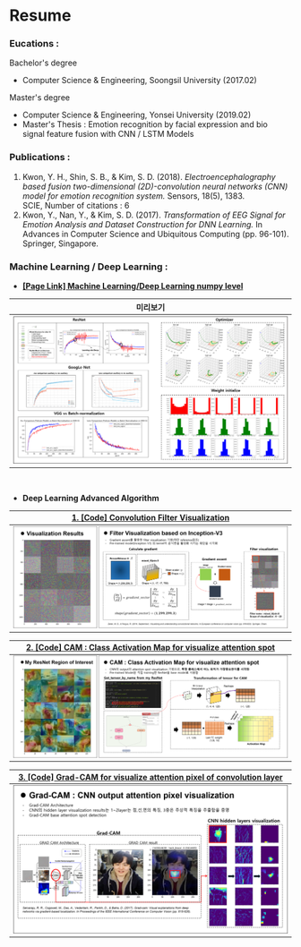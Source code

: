# Resume

### Eucations :

Bachelor's degree

  - Computer Science & Engineering, Soongsil University (2017.02)

Master's degree

  - Computer Science & Engineering, Yonsei University (2019.02)
  - Master's Thesis : Emotion recognition by facial expression and bio signal feature fusion with CNN / LSTM Models


### Publications :
1. Kwon, Y. H., Shin, S. B., & Kim, S. D. (2018). _Electroencephalography based fusion two-dimensional (2D)-convolution neural networks (CNN) model for emotion recognition system._ Sensors, 18(5), 1383.
<br> SCIE, Number of citations : 6
2. Kwon, Y., Nan, Y., & Kim, S. D. (2017). _Transformation of EEG Signal for Emotion Analysis and Dataset Construction for DNN Learning._ In Advances in Computer Science and Ubiquitous Computing (pp. 96-101). Springer, Singapore.


### Machine Learning / Deep Learning :
   - __[[Page Link] Machine Learning/Deep Learning numpy level ](https://github.com/Deepstroy/resume/tree/master/Machine%20Learning%20Algorithm%20(KNN%2C%20Kmeans%2C%20DNN%2C%20CNN%2C%20RNN%2C%20etc...))__

| 미리보기  |
|:---:|
| ![](https://github.com/Deepstroy/Inventory/blob/master/basic_pic.png?raw=true) |

<br>

   - __Deep Learning Advanced Algorithm__

|[1. [Code] Convolution Filter Visualization](https://github.com/Deepstroy/Filter_visualization_InceptionV3/blob/master/Filter_Visualization.ipynb) |
|:---:|
| ![]( https://github.com/Deepstroy/Inventory/blob/master/filter%20visualization-merged2.png?raw=true ) |  

|[2. [Code] CAM : Class Activation Map for visualize attention spot]( https://github.com/Deepstroy/CAM_ClassActivationMap/blob/master/CAM_class_activation_map.ipynb ) |
|:---:|
| ![](https://github.com/Deepstroy/Inventory/blob/master/CAM_result_pt.png?raw=true) |  
   
|[3. [Code] Grad-CAM for visualize attention pixel of convolution layer]( https://github.com/Deepstroy/Grad_CAM_based_on_VGGNet/blob/master/Grad_CAM_based_on_VGGNet.ipynb ) |
|:---:|
| ![](https://github.com/Deepstroy/Inventory/blob/master/My_grad_cam2.png?raw=true) |  
   
